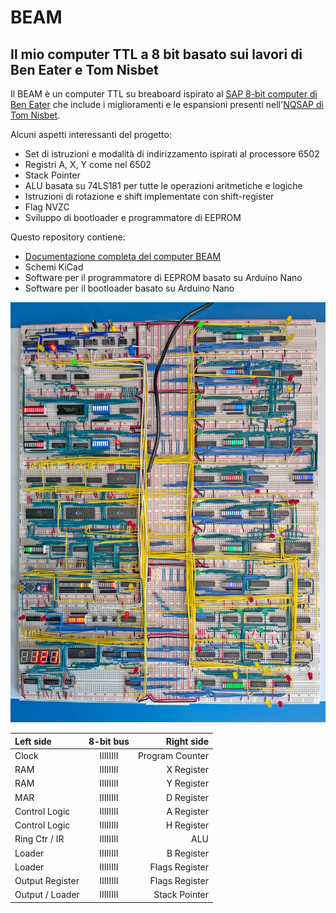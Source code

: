 # BEAM

## Il mio computer TTL a 8 bit basato sui lavori di Ben Eater e Tom Nisbet

Il BEAM è un computer TTL su breaboard ispirato al [SAP 8-bit computer di Ben Eater](https://eater.net/8bit) che include i miglioramenti e le espansioni presenti nell'[NQSAP di Tom Nisbet](https://github.com/tomnisbet/nqsap).

Alcuni aspetti interessanti del progetto:

* Set di istruzioni e modalità di indirizzamento ispirati al processore 6502
* Registri A, X, Y come nel 6502
* Stack Pointer
* ALU basata su 74LS181 per tutte le operazioni aritmetiche e logiche
* Istruzioni di rotazione e shift implementate con shift-register
* Flag NVZC
* Sviluppo di bootloader e programmatore di EEPROM

Questo repository contiene:

* [Documentazione completa del computer BEAM](https://andreamazzai.github.io/beam/)
* Schemi KiCad
* Software per il programmatore di EEPROM basato su Arduino Nano
* Software per il bootloader basato su Arduino Nano

[![BEAM Breadboard Computer](/docs/assets/beam.jpg "BEAM breadboard computer")](docs/assets/beam.jpg)

| Left side       |  8-bit bus |      Right side |
|:---             |:----------:|             ---:|
| Clock           |  IIIIIIII  | Program Counter |
| RAM             |  IIIIIIII  | X Register      |
| RAM             |  IIIIIIII  | Y Register      |
| MAR             |  IIIIIIII  | D Register      |
| Control Logic   |  IIIIIIII  | A Register      |
| Control Logic   |  IIIIIIII  | H Register      |
| Ring Ctr / IR   |  IIIIIIII  | ALU             |
| Loader          |  IIIIIIII  | B Register      |
| Loader          |  IIIIIIII  | Flags Register  |
| Output Register |  IIIIIIII  | Flags Register  |
| Output / Loader |  IIIIIIII  | Stack Pointer   |
